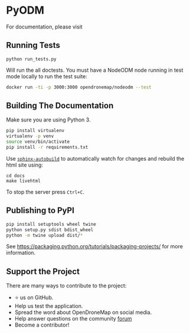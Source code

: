 # PyODM

For documentation, please visit 

## Running Tests

```
python run_tests.py
```

Will run the all doctests. You must have a NodeODM node running in test mode locally to run the test suite:

```bash
docker run -ti -p 3000:3000 opendronemap/nodeodm --test
``` 

## Building The Documentation

Make sure you are using Python 3.

```bash
pip install virtualenv
virtualenv -p venv
source venv/bin/activate
pip install -r requirements.txt
```

Use [`sphinx-autobuild`](https://github.com/GaretJax/sphinx-autobuild) to automatically watch for changes and rebuild the html site using:

```
cd docs
make livehtml
```

To stop the server press `Ctrl+C`.

## Publishing to PyPI

```bash
pip install setuptools wheel twine
python setup.py sdist bdist_wheel
python -m twine upload dist/*
```

See https://packaging.python.org/tutorials/packaging-projects/ for more information.

## Support the Project

There are many ways to contribute to the project:

 - ⭐️ us on GitHub.
 - Help us test the application.
 - Spread the word about OpenDroneMap on social media.
 - Help answer questions on the community [forum](https://community.opendronemap.org)
 - Become a contributor!




